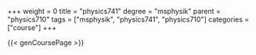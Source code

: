 +++
weight = 0
title = "physics741"
degree = "msphysik"
parent = "physics710"
tags = ["msphysik", "physics741", "physics710"]
categories = ["course"]
+++

{{< genCoursePage >}}
